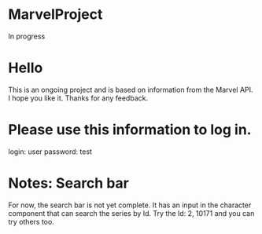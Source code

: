 # MarvelProject
In progress
# Hello
This is an ongoing project and is based on information from the Marvel API.
I hope you like it.
Thanks for any feedback.

# Please use this information to log in.
login: user
password: test

# Notes: Search bar

For now, the search bar is not yet complete.
It has an input in the character component that can search the series by Id. Try the Id: 2, 10171 and you can try others too.


